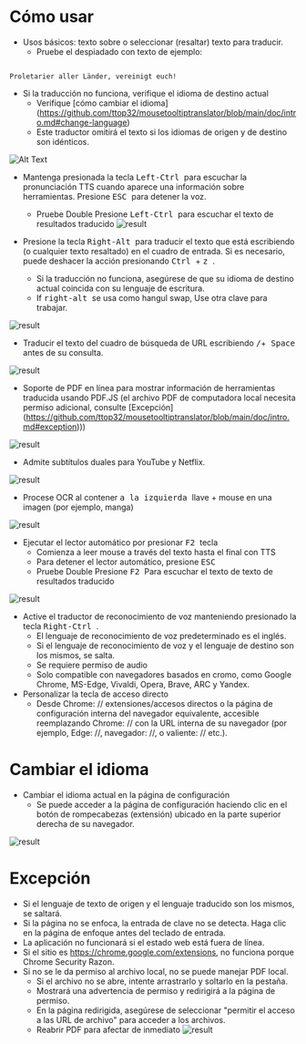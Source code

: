 # Cómo usar


- Usos básicos: texto sobre o seleccionar (resaltar) texto para traducir.
  - Pruebe el despiadado con texto de ejemplo:
```console

Proletarier aller Länder, vereinigt euch!

```

  - Si la traducción no funciona, verifique el idioma de destino actual
    - Verifique [cómo cambiar el idioma] (https://github.com/ttop32/mousetooltiptranslator/blob/main/doc/intro.md#change-language)
    - Este traductor omitirá el texto si los idiomas de origen y de destino son idénticos.


![Alt Text](/doc/reagre.gif)



- Mantenga presionada la tecla <kbd> Left-Ctrl </kbd> para escuchar la pronunciación TTS cuando aparece una información sobre herramientas. Presione <kbd> ESC </kbd> para detener la voz.
  - Pruebe Double Presione <kbd> Left-Ctrl </kbd> para escuchar el texto de resultados traducido
![result](/doc/20.gif)



- Presione la tecla <kbd> Right-Alt </kbd> para traducir el texto que está escribiendo (o cualquier texto resaltado) en el cuadro de entrada. Si es necesario, puede deshacer la acción presionando <kbd> Ctrl </kbd> + <kbd> z </kbd>.
  - Si la traducción no funciona, asegúrese de que su idioma de destino actual coincida con su lenguaje de escritura.
  - If <kbd> right-alt </kbd> se usa como hangul swap,
Use otra clave para trabajar.


![result](/doc/11.gif)



- Traducir el texto del cuadro de búsqueda de URL escribiendo <kbd>/</kbd>+<kbd> Space </kbd> antes de su consulta.


![result](/doc/21.gif)



- Soporte de PDF en línea para mostrar información de herramientas traducida usando PDF.JS (el archivo PDF de computadora local necesita permiso adicional, consulte [Excepción] (https://github.com/ttop32/mousetooltiptranslator/blob/main/doc/intro.md#exception)))


![result](/doc/12.gif)



- Admite subtítulos duales para YouTube y Netflix.


![result](/doc/16.gif)



- Procese OCR al contener <kbd> a la izquierda </kbd> llave + mouse en una imagen (por ejemplo, manga)


![result](/doc/15.gif)



- Ejecutar el lector automático por presionar <kbd> F2 </kbd> tecla
  - Comienza a leer mouse a través del texto hasta el final con TTS
  - Para detener el lector automático, presione <kbd> ESC </kbd>
  - Pruebe Double Presione <kbd> F2 </kbd> Para escuchar el texto de texto de resultados traducido


![result](/doc/30.gif)



- Active el traductor de reconocimiento de voz manteniendo presionado la tecla <kbd> Right-Ctrl </kbd>.
  - El lenguaje de reconocimiento de voz predeterminado es el inglés.
  - Si el lenguaje de reconocimiento de voz y el lenguaje de destino son los mismos, se salta.
  - Se requiere permiso de audio
  - Solo compatible con navegadores basados ​​en cromo, como Google Chrome, MS-Edge, Vivaldi, Opera, Brave, ARC y Yandex.
- Personalizar la tecla de acceso directo
  - Desde Chrome: // extensiones/accesos directos o la página de configuración interna del navegador equivalente, accesible reemplazando Chrome: // con la URL interna de su navegador (por ejemplo, Edge: //, navegador: //, o valiente: // etc.).
# Cambiar el idioma
- Cambiar el idioma actual en la página de configuración
  - Se puede acceder a la página de configuración haciendo clic en el botón de rompecabezas (extensión) ubicado en la parte superior derecha de su navegador.


![result](/doc/14.gif)





# Excepción


- Si el lenguaje de texto de origen y el lenguaje traducido son los mismos, se saltará.
- Si la página no se enfoca, la entrada de clave no se detecta.
Haga clic en la página de enfoque antes del teclado de entrada.
- La aplicación no funcionará si el estado web está fuera de línea.
- Si el sitio es <https://chrome.google.com/extensions>, no funciona porque Chrome Security Razon.
- Si no se le da permiso al archivo local, no se puede manejar PDF local.
  - Si el archivo no se abre, intente arrastrarlo y soltarlo en la pestaña.
  - Mostrará una advertencia de permiso y redirigirá a la página de permiso.
  - En la página redirigida, asegúrese de seleccionar "permitir el acceso a las URL de archivo" para acceder a los archivos.
  - Reabrir PDF para afectar de inmediato
![result](/doc/10.gif)
